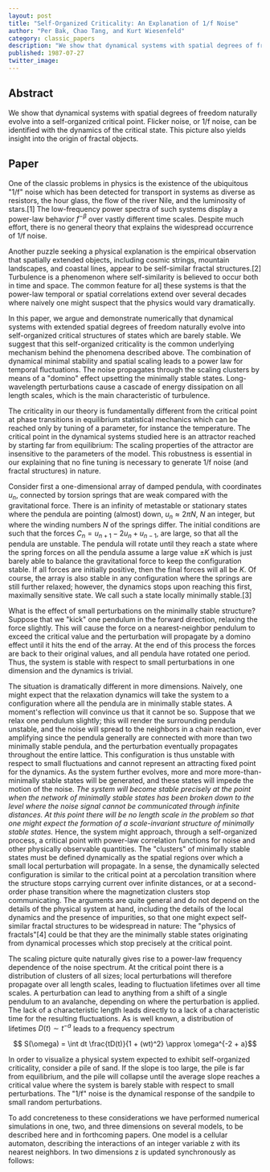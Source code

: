 ```yaml
---
layout: post
title: "Self-Organized Criticality: An Explanation of 1/f Noise"
author: "Per Bak, Chao Tang, and Kurt Wiesenfeld"
category: classic_papers
description: "We show that dynamical systems with spatial degrees of freedom naturally evolve into a self-organized critical point. Flicker noise, or 1/f noise, can be identified with the dynamics of the critical state. This picture also yields insight into the origin of fractal objects."
published: 1987-07-27
twitter_image: 
---
```


## Abstract 

We show that dynamical systems with spatial degrees of freedom naturally evolve into a self-organized critical point. Flicker noise, or 1/f noise, can be identified with the dynamics of the critical state. This picture also yields insight into the origin of fractal objects.

## Paper

One of the classic problems in physics is the existence of the ubiquitous "1/f" noise which has been detected for transport in systems as diverse as resistors, the hour glass, the flow of the river Nile, and the luminosity of stars.[1] The low-frequency power spectra of such systems display a power-law behavior $f^{-\beta}$ over vastly different time scales. Despite much effort, there is no general theory that explains the widespread occurrence of 1/f noise.

Another puzzle seeking a physical explanation is the empirical observation that spatially extended objects, including cosmic strings, mountain landscapes, and coastal lines, appear to be self-similar fractal structures.[2] Turbulence is a phenomenon where self-similarity is believed to occur both in time and space. The common feature for al] these systems is that the power-law temporal or spatial correlations extend over several decades where naively one might suspect that the physics would vary dramatically.

In this paper, <span class="mark">we argue and demonstrate numerically that dynamical systems with extended spatial degrees of freedom naturally evolve into self-organized critical structures of states which are barely stable.</span> We suggest that this self-organized criticality is the common underlying mechanism behind the phenomena described above. <span class="mark">The combination of dynamical minimal stability and spatial scaling leads to a power law for temporal fluctuations.</span> The noise propagates through the scaling clusters by means of a "domino" effect upsetting the minimally stable states. Long-wavelength perturbations cause a cascade of energy dissipation on all length scales, which is the main characteristic of turbulence.

The criticality in our theory is fundamentally different from the critical point at phase transitions in equilibrium statistical mechanics which can be reached only by tuning of a parameter, for instance the temperature. <span class="mark">The critical point in the dynamical systems studied here is an attractor reached by starting far from equilibrium: The scaling properties of the attractor are insensitive to the parameters of the model.</span> This robustness is essential in our explaining that no fine tuning is necessary to generate 1/f noise (and fractal structures) in nature.

Consider first a one-dimensional array of damped pendula, with coordinates $u_n$, connected by torsion springs that are weak compared with the gravitational force. There is an infinity of metastable or stationary states where the pendula are pointing (almost) down, $u_n \approx 2\pi N$, $N$ an integer, but where the winding numbers $N$ of the springs differ. The initial conditions are such that the forces $C_n = u_{n+1} - 2u_n + u_{n-1}$, are large, so that all the pendula are unstable. The pendula will rotate until they reach a state where the spring forces on all the pendula assume a large value $\pm K$ which is just barely able to balance the gravitational force to keep the configuration stable. If all forces are initially positive, then the final forces will all be $K$. Of course, the array is also stable in any configuration where the springs are still further relaxed; however, the dynamics stops upon reaching this first, maximally sensitive state. We call such a state locally minimally stable.[3]

What is the effect of small perturbations on the minimally stable structure? Suppose that we "kick" one pendulum in the forward direction, relaxing the force slightly. This will cause the force on a nearest-neighbor pendulum to exceed the critical value and the perturbation will propagate by a domino effect until it hits the end of the array. At the end of this process the forces are back to their original values, and all pendula have rotated one period. Thus, the system is stable with respect to small perturbations in one dimension and the dynamics is trivial.

The situation is dramatically different in more dimensions. Naively, one might expect that the relaxation dynamics will take the system to a configuration where all the pendula are in minimally stable states. A moment's reflection will convince us that it cannot be so. Suppose that we relax one pendulum slightly; this will render the surrounding pendula unstable, and the noise will spread to the neighbors in a chain reaction, ever amplifying since the pendula generally are connected with more than two minimally stable pendula, and the perturbation eventually propagates throughout the entire lattice. This configuration is thus unstable with respect to small fluctuations and cannot represent an attracting fixed point for the dynamics. As the system further evolves, more and more more-than-minimally stable states will be generated, and these states will impede the motion of the noise. *The system will become stable precisely at the point when the network of minimally stable states has been broken down to the level where the noise signal cannot be communicated through infinite distances. At this point there will be no length scale in the problem so that one might expect the formation of a scale-invariant structure of minimally stable states.* Hence, the system might approach, through a self-organized process, a critical point with power-law correlation functions for noise and other physically observable quantities. The "clusters" of minimally stable states must be defined dynamically as the spatial regions over which a small local perturbation will propagate. In a sense, the dynamically selected configuration is similar to the critical point at a percolation transition where the structure stops carrying current over infinite distances, or at a second-order phase transition where the magnetization clusters stop communicating. The arguments are quite general and do not depend on the details of the physical system at hand, including the details of the local dynamics and the presence of impurities, so that one might expect self-similar fractal structures to be widespread in nature: The "physics of fractals"[4] could be that they are the minimally stable states originating from dynamical processes which stop precisely at the critical point.

The scaling picture quite naturally gives rise to a power-law frequency dependence of the noise spectrum. At the critical point there is a distribution of clusters of all sizes; local perturbations will therefore propagate over all length scales, leading to fluctuation lifetimes over all time scales. A perturbation can lead to anything from a shift of a single pendulum to an avalanche, depending on where the perturbation is applied. The lack of a characteristic length leads directly to a lack of a characteristic time for the resulting fluctuations. As is well known, a distribution of lifetimes $D(t) \sim t^{-a}$ leads to a frequency spectrum

$$ S(\omega) = \int dt \frac{tD(t)}{1 + (wt)^2} \approx \omega^{-2 + a}$$ 

In order to visualize a physical system expected to exhibit self-organized criticality, consider a pile of sand. If the slope is too large, the pile is far from equilibrium, and the pile will collapse until the average slope reaches a critical value where the system is barely stable with respect to small perturbations. The "1/f" noise is the dynamical response of the sandpile to small random perturbations.

To add concreteness to these considerations we have performed numerical simulations in one, two, and three dimensions on several models, to be described here and in forthcoming papers. One model is a cellular automaton, describing the interactions of an integer variable z with its nearest neighbors. In two dimensions z is updated synchronously as follows:

